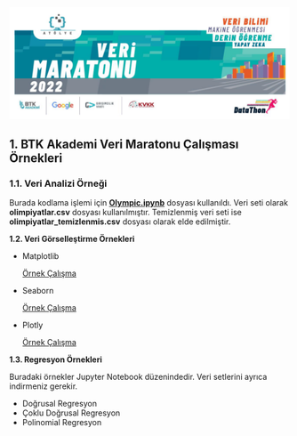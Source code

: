 <img src="BTK-VeriMaratonu.png" width="auto"></img>
## 1. BTK Akademi Veri Maratonu Çalışması Örnekleri
### 1.1. Veri Analizi Örneği
<P>
Burada kodlama işlemi için <b><a href="https://github.com/VedatBiner/BTK-VeriMaratonu/blob/master/olympic.ipynb">Olympic.ipynb</a></b> dosyası kullanıldı.
Veri seti olarak <B>olimpiyatlar.csv</B> dosyası kullanılmıştır.
Temizlenmiş veri seti ise <B>olimpiyatlar_temizlenmis.csv</B> dosyası olarak elde edilmiştir.
</P>
<b>1.2. Veri Görselleştirme Örnekleri</b>
<ul>
    <li>Matplotlib
        <p>
            <a href="https://github.com/VedatBiner/BTK-VeriMaratonu/blob/master/Matplotlib.ipynb">Örnek Çalışma</a>
        </p>
    </li>
    <li>Seaborn
        <p>
            <a href="https://github.com/VedatBiner/BTK-VeriMaratonu/blob/master/seaborn.ipynb">Örnek Çalışma</a>
        </p>
    </li>
    <li>Plotly
        <p>
            <a href="https://github.com/VedatBiner/BTK-VeriMaratonu/blob/master/plotly.ipynb">Örnek Çalışma</a>
        </p>
    </li>
</ul>
<b>1.3. Regresyon Örnekleri</b>
<p>
Buradaki örnekler Jupyter Notebook düzenindedir. Veri setlerini ayrıca indirmeniz gerekir. 
</p>
<ul>
    <li>Doğrusal Regresyon</li>
    <li>Çoklu Doğrusal Regresyon</li>
    <li>Polinomial Regresyon</li>
</ul>
